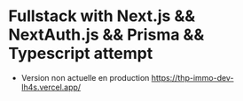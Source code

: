 # Fullstack with Next.js && NextAuth.js && Prisma && Typescript attempt


* Version non actuelle en production 
https://thp-immo-dev-lh4s.vercel.app/

